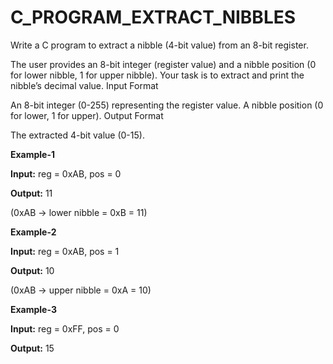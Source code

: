 # C_PROGRAM_EXTRACT_NIBBLES
Write a C program to extract a nibble (4-bit value) from an 8-bit register.

The user provides an 8-bit integer (register value) and a nibble position (0 for lower nibble, 1 for upper nibble).
Your task is to extract and print the nibble’s decimal value.
Input Format

An 8-bit integer (0-255) representing the register value.
A nibble position (0 for lower, 1 for upper).
Output Format

The extracted 4-bit value (0-15).
 

**Example-1**

**Input:** reg = 0xAB, pos = 0

**Output:** 11

(0xAB → lower nibble = 0xB = 11)

**Example-2**

**Input:** reg = 0xAB, pos = 1

**Output:** 10

(0xAB → upper nibble = 0xA = 10)

**Example-3**

**Input:** reg = 0xFF, pos = 0

**Output:** 15
